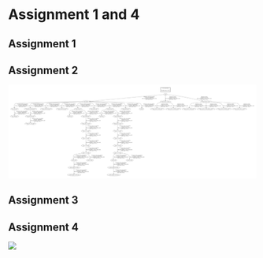 # Assignment 1 and 4

## Assignment 1


## Assignment 2
![](gifs/frames.png)

## Assignment 3

## Assignment 4
![](gifs/assignment4.gif)

